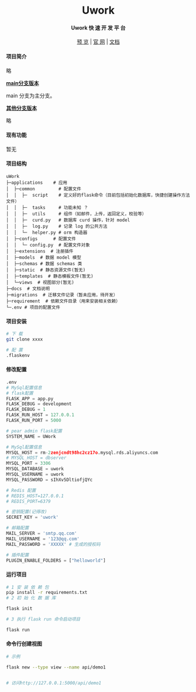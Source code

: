 <div align="center">
<br/>
<br/>
  <h1 align="center">
    Uwork
  </h1>
  <h4>
    Uwork 快 速 开 发 平 台
  </h4> 

  [预 览](http://www.baidu.com)   |   [官 网](http://www.baidu.com/)   |   [文档](docs/detail.md)

</div>


#### 项目简介
略

**[main分支版本 ](https://xxx/tree/main/)**

main 分支为主分支。

**[其他分支版本](https://xxx/other/)**

略


####  现有功能

暂无

####  项目结构

```
uWork
├─applications    # 应用
│  ├─common         # 配置文件
│  │  ├─  script    # 定义好的flask命令（目前包括初始化数据库，快捷创建操作方法文件）
│  │  ├─  tasks     # 功能未知 ？
│  │  ├─  utils     # 组件（如邮件，上传，返回定义，校验等）
│  │  ├─  curd.py   # 数据库 curd 操作，针对 model
│  │  ├─  log.py    # 记录 log 的公共方法
│  │  └─  helper.py # orm 构造器
│  ├─configs      # 配置文件
│  │  └─ config.py  # 配置文件对象
│  ├─extensions  # 注册插件
│  ├─models  # 数据 model 模型
│  ├─schemas # 数据 schemas 类
│  ├─static  # 静态资源文件(暂无)
│  ├─templates  # 静态模板文件(暂无)
│  └─views  # 视图部分(暂无)
├─docs  # 文档说明
├─migrations  # 迁移文件记录（暂未应用，待开发）
├─requirement  # 依赖文件目录（用来安装相关依赖）
└─.env # 项目的配置文件

```

#### 项目安装

```bash
# 下 载
git clone xxxx

# 配 置
.flaskenv

```

#### 修改配置

```python
.env
# MySql配置信息
# flask配置
FLASK_APP = app.py
FLASK_DEBUG = development
FLASK_DEBUG = 1
FLASK_RUN_HOST = 127.0.0.1
FLASK_RUN_PORT = 5000

# pear admin flask配置
SYSTEM_NAME = UWork

# MySql配置信息
MYSQL_HOST = rm-2zenjcndt98hc2cz17o.mysql.rds.aliyuncs.com
# MYSQL_HOST = dbserver
MYSQL_PORT = 3306
MYSQL_DATABASE = uwork
MYSQL_USERNAME = uwork
MYSQL_PASSWORD = sIhXv5DltiofjQYc

# Redis 配置
# REDIS_HOST=127.0.0.1
# REDIS_PORT=6379

# 密钥配置(记得改)
SECRET_KEY = 'uwork'

# 邮箱配置
MAIL_SERVER = 'smtp.qq.com'
MAIL_USERNAME = '123@qq.com'
MAIL_PASSWORD = 'XXXXX' # 生成的授权码

# 插件配置
PLUGIN_ENABLE_FOLDERS = ["helloworld"]
```

#### 运行项目

```bash
# 1 安 装 依 赖 包
pip install -r requirements.txt
# 2 初 始 化 数 据 库

flask init

# 3 执行 flask run 命令启动项目

flask run


```



#### 命令行创建视图

```bash
# 示例

flask new --type view --name api/demo1


# 访问http://127.0.0.1:5000/api/demo1
```


